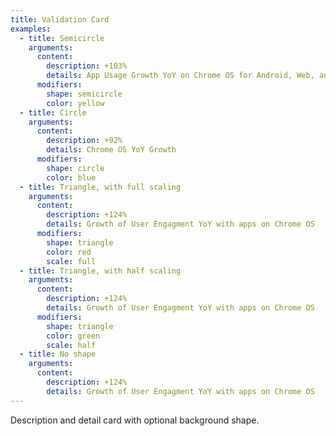 ```yaml
---
title: Validation Card
examples:
  - title: Semicircle
    arguments:
      content:
        description: +103%
        details: App Usage Growth YoY on Chrome OS for Android, Web, and Games
      modifiers:
        shape: semicircle
        color: yellow
  - title: Circle
    arguments:
      content:
        description: +92%
        details: Chrome OS YoY Growth
      modifiers:
        shape: circle
        color: blue
  - title: Triangle, with full scaling
    arguments:
      content:
        description: +124%
        details: Growth of User Engagment YoY with apps on Chrome OS
      modifiers:
        shape: triangle
        color: red
        scale: full
  - title: Triangle, with half scaling
    arguments:
      content:
        description: +124%
        details: Growth of User Engagment YoY with apps on Chrome OS
      modifiers:
        shape: triangle
        color: green
        scale: half
  - title: No shape
    arguments:
      content:
        description: +124%
        details: Growth of User Engagment YoY with apps on Chrome OS
---
```


Description and detail card with optional background shape.
